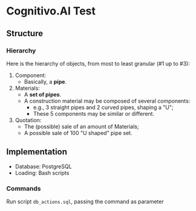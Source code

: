 # Cognitivo.AI Test

## Structure

### Hierarchy

Here is the hierarchy of objects, from most to least granular (#1 up to #3):

1. Component:
    - Basically, a **pipe**.
2. Materials:
    - A **set of pipes**.
    - A construction material may be composed of several components:
        - e.g., 3 straight pipes and 2 curved pipes, shaping a "U";
        - These 5 components may be similar or different.
3. Quotation:
    - The (possible) sale of an amount of Materials;
    - A possible sale of 100 "U shaped" pipe set.

## Implementation

- Database: PostgreSQL
- Loading: Bash scripts

### Commands

Run script `db_actions.sql`, passing the command as parameter
